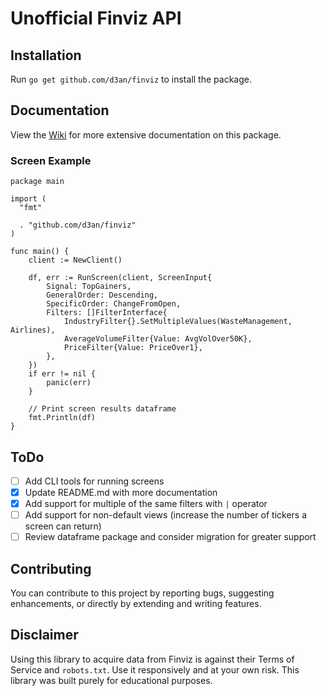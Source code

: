 # Unofficial Finviz API

## Installation

Run `go get github.com/d3an/finviz` to install the package.

## Documentation

View the [Wiki](https://github.com/d3an/finviz/wiki) for more extensive documentation on this package.

### Screen Example

```
package main

import (
  "fmt"

  . "github.com/d3an/finviz"
)

func main() {
    client := NewClient()

    df, err := RunScreen(client, ScreenInput{
        Signal: TopGainers,
        GeneralOrder: Descending,
        SpecificOrder: ChangeFromOpen,
    	Filters: []FilterInterface{
            IndustryFilter{}.SetMultipleValues(WasteManagement, Airlines),
    	    AverageVolumeFilter{Value: AvgVolOver50K},
            PriceFilter{Value: PriceOver1},
    	},
    })
    if err != nil {
        panic(err)
    }

    // Print screen results dataframe
    fmt.Println(df)
}
```

## ToDo

- [ ] Add CLI tools for running screens
- [x] Update README.md with more documentation
- [x] Add support for multiple of the same filters with `|` operator
- [ ] Add support for non-default views (increase the number of tickers a screen can return)
- [ ] Review dataframe package and consider migration for greater support

## Contributing

You can contribute to this project by reporting bugs, suggesting enhancements, or directly by extending and writing features.

## Disclaimer

Using this library to acquire data from Finviz is against their Terms of Service and `robots.txt`.
Use it responsively and at your own risk. This library was built purely for educational purposes.
